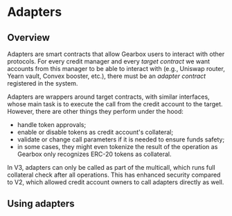 # Adapters

## Overview

Adapters are smart contracts that allow Gearbox users to interact with other protocols.
For every credit manager and every _target contract_ we want accounts from this manager to be able to interact with (e.g., Uniswap router, Yearn vault, Convex booster, etc.), there must be an _adapter contract_ registered in the system.

Adapters are wrappers around target contracts, with similar interfaces, whose main task is to execute the call from the credit account to the target.
However, there are other things they perform under the hood:
* handle token approvals;
* enable or disable tokens as credit account's collateral;
* validate or change call parameters if it is needed to ensure funds safety;
* in some cases, they might even tokenize the result of the operation as Gearbox only recognizes ERC-20 tokens as collateral.

In V3, adapters can only be called as part of the multicall, which runs full collateral check after all operations.
This has enhanced security compared to V2, which allowed credit account owners to call adapters directly as well.

## Using adapters
